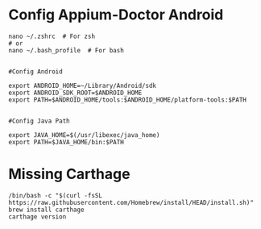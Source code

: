 # Config Appium-Doctor Android

	nano ~/.zshrc  # For zsh
	# or
	nano ~/.bash_profile  # For bash


	#Config Android

	export ANDROID_HOME=~/Library/Android/sdk
	export ANDROID_SDK_ROOT=$ANDROID_HOME
	export PATH=$ANDROID_HOME/tools:$ANDROID_HOME/platform-tools:$PATH


	#Config Java Path

	export JAVA_HOME=$(/usr/libexec/java_home)
	export PATH=$JAVA_HOME/bin:$PATH

# Missing Carthage

	/bin/bash -c "$(curl -fsSL https://raw.githubusercontent.com/Homebrew/install/HEAD/install.sh)"
	brew install carthage
	carthage version


